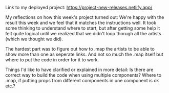 Link to my deployed project:
https://project-new-releases.netlify.app/


My reflections on how this week's project turned out:
We're happy with the result this week and we feel that it matches the instructions well.
It took some thinking to understand where to start, but after getting some help it felt quite logical until we realized that we didn't loop thorugh all the artists (which we thought we did). 

The hardest part was to figure out how to .map the artists to be able to show more than one as seperate links.
And not so much the .map itself but where to put the code in order for it to work.


Things I'd like to have clarified or explained in more detail:
Is there are correct way to build the code when using multiple components? 
Where to .map, if putting props from different components in one component is ok etc.?


